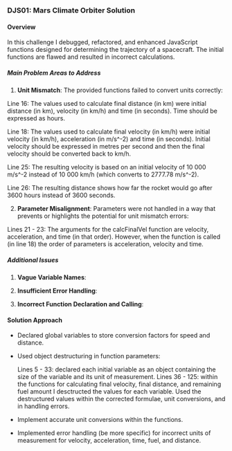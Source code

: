 ### DJS01: Mars Climate Orbiter Solution

#### Overview

In this challenge I debugged, refactored, and enhanced JavaScript functions designed for determining the trajectory of a spacecraft. The initial functions are flawed and resulted in incorrect calculations.

##### Main Problem Areas to Address

1. **Unit Mismatch**: The provided functions failed to convert units correctly:

Line 16: The values used to calculate final distance (in km) were initial distance (in km), velocity (in km/h) and time (in seconds). Time should be expressed as hours.

Line 18: The values used to calculate final velocity (in km/h) were initial velocity (in km/h), acceleration (in m/s^-2) and time (in seconds). Initial velocity should be expressed in metres per second and then the final velocity should be converted back to km/h.

Line 25: The resulting velocity is based on an initial velocity of 10 000 m/s^-2 instead of 10 000 km/h (which converts to 2777.78 m/s^-2).

Line 26: The resulting distance shows how far the rocket would go after 3600 hours instead of 3600 seconds.

2. **Parameter Misalignment**: Parameters were not handled in a way that prevents or highlights the potential for unit mismatch errors:

Lines 21 - 23: The arguments for the calcFinalVel function are velocity, acceleration, and time (in that order). However, when the function is called (in line 18) the order of parameters is acceleration, velocity and time.

##### Additional Issues

1. **Vague Variable Names**:

2. **Insufficient Error Handling**:

3. **Incorrect Function Declaration and Calling**:

#### Solution Approach

- Declared global variables to store conversion factors for speed and distance.

- Used object destructuring in function parameters:

  Lines 5 - 33: declared each initial variable as an object containing the size of the variable and its unit of measurement.
  Lines 36 - 125: within the functions for calculating final velocity, final distance, and remaining fuel amount I desctructed the values for each variable. Used the destructured values within the corrected formulae, unit conversions, and in handling errors.

- Implement accurate unit conversions within the functions.

- Implemented error handling (be more specific) for incorrect units of measurement for velocity, acceleration, time, fuel, and distance.
